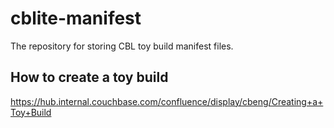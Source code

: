 # cblite-manifest

The repository for storing CBL toy build manifest files.

## How to create a toy build

https://hub.internal.couchbase.com/confluence/display/cbeng/Creating+a+Toy+Build

